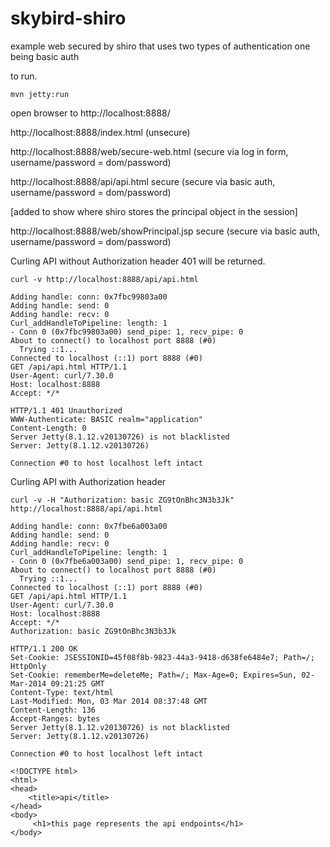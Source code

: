 skybird-shiro
=============

example web secured by shiro that uses two types of authentication one being basic auth

to run.

`mvn jetty:run`

open browser to http://localhost:8888/

http://localhost:8888/index.html (unsecure)

http://localhost:8888/web/secure-web.html (secure via log in form, username/password = dom/password)

http://localhost:8888/api/api.html secure (secure via basic auth, username/password = dom/password)

[added to show where shiro stores the principal object in the session]

http://localhost:8888/web/showPrincipal.jsp secure (secure via basic auth, username/password = dom/password)


Curling API without Authorization header 401 will be returned.

    curl -v http://localhost:8888/api/api.html

    Adding handle: conn: 0x7fbc99803a00
    Adding handle: send: 0
    Adding handle: recv: 0
    Curl_addHandleToPipeline: length: 1
    - Conn 0 (0x7fbc99803a00) send_pipe: 1, recv_pipe: 0
    About to connect() to localhost port 8888 (#0)
      Trying ::1...
    Connected to localhost (::1) port 8888 (#0)
    GET /api/api.html HTTP/1.1
    User-Agent: curl/7.30.0
    Host: localhost:8888
    Accept: */*

    HTTP/1.1 401 Unauthorized
    WWW-Authenticate: BASIC realm="application"
    Content-Length: 0
    Server Jetty(8.1.12.v20130726) is not blacklisted
    Server: Jetty(8.1.12.v20130726)

    Connection #0 to host localhost left intact


Curling API with Authorization header


    curl -v -H "Authorization: basic ZG9tOnBhc3N3b3Jk" http://localhost:8888/api/api.html

    Adding handle: conn: 0x7fbe6a003a00
    Adding handle: send: 0
    Adding handle: recv: 0
    Curl_addHandleToPipeline: length: 1
    - Conn 0 (0x7fbe6a003a00) send_pipe: 1, recv_pipe: 0
    About to connect() to localhost port 8888 (#0)
      Trying ::1...
    Connected to localhost (::1) port 8888 (#0)
    GET /api/api.html HTTP/1.1
    User-Agent: curl/7.30.0
    Host: localhost:8888
    Accept: */*
    Authorization: basic ZG9tOnBhc3N3b3Jk

    HTTP/1.1 200 OK
    Set-Cookie: JSESSIONID=45f08f8b-9823-44a3-9418-d638fe6484e7; Path=/; HttpOnly
    Set-Cookie: rememberMe=deleteMe; Path=/; Max-Age=0; Expires=Sun, 02-Mar-2014 09:21:25 GMT
    Content-Type: text/html
    Last-Modified: Mon, 03 Mar 2014 08:37:48 GMT
    Content-Length: 136
    Accept-Ranges: bytes
    Server Jetty(8.1.12.v20130726) is not blacklisted
    Server: Jetty(8.1.12.v20130726)

    Connection #0 to host localhost left intact

    <!DOCTYPE html>
    <html>
    <head>
        <title>api</title>
    </head>
    <body>
         <h1>this page represents the api endpoints</h1>
    </body>




